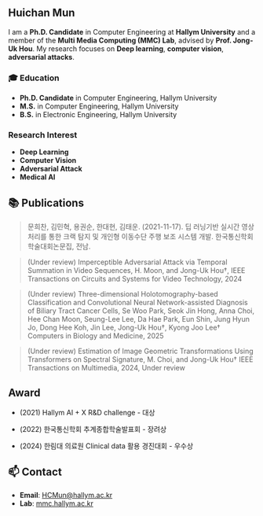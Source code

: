 ## Huichan Mun
I am a **Ph.D. Candidate** in Computer Engineering at **Hallym University** and a member of the **Multi Media Computing (MMC) Lab**, advised by **Prof. Jong-Uk Hou**. My research focuses on **Deep learning**, **computer vision**, **adversarial attacks**.  

### 🎓 Education
- **Ph.D. Candidate** in Computer Engineering, Hallym University  
- **M.S.** in Computer Engineering, Hallym University  
- **B.S.** in Electronic Engineering, Hallym University  

###  Research Interest
 - **Deep Learning**
 - **Computer Vision**
 - **Adversarial Attack**
 - **Medical AI**


## 📚 Publications
> 문희찬, 김민혁, 용권순, 한대현, 김태운. (2021-11-17). 딥 러닝기반 실시간 영상처리를 통한 크랙 탐지 및 개인형 이동수단 주행 보조 시스템 개발. 한국통신학회 학술대회논문집, 전남.

> (Under review) Imperceptible Adversarial Attack via Temporal Summation in Video Sequences, H. Moon, and Jong-Uk Hou†, IEEE Transactions on Circuits and Systems for Video Technology, 2024

> (Under review) Three-dimensional Holotomography-based Classification and Convolutional Neural Network-assisted Diagnosis of Biliary Tract Cancer Cells, Se Woo Park, Seok Jin Hong, Anna Choi, Hee Chan Moon, Seung-Lee Lee, Da Hae Park, Eun Shin, Jung Hyun Jo, Dong Hee Koh, Jin Lee, Jong-Uk Hou†, Kyong Joo Lee† Computers in Biology and Medicine, 2025

> (Under review) Estimation of Image Geometric Transformations Using Transformers on Spectral Signature, M. Choi, and Jong-Uk Hou† IEEE Transactions on Multimedia, 2024, Under review


## Award
 - (2021) Hallym AI + X R&D challenge  - 대상

 - (2022) 한국통신학회 추계종합학술발표회  - 장려상

 - (2024) 한림대 의료원 Clinical data 활용 경진대회 - 우수상

## 📫 Contact
- **Email**: HCMun@hallym.ac.kr 
- **Lab**: [mmc.hallym.ac.kr](https://mmc.hallym.ac.kr)  

